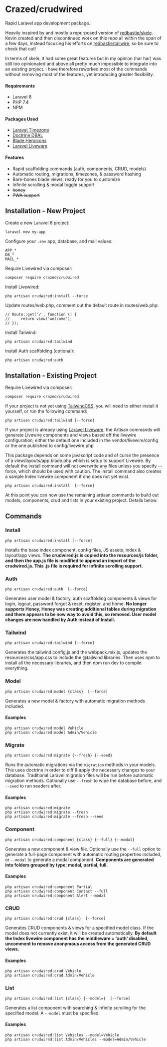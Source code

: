 # Crazed/crudwired

Rapid Laravel app development package.

Heavily inspired by and mostly a repurposed version of [redbastie/skele](https://github.com/redbastie/skele).  Kevin created and then discontinued work on this repo all within the span of a few days, instead focusing his efforts on [redbastie/tailwire](https://github.com/redbastie/tailwire), so be sure to check that out!

In terms of skele, it had some great features but in my opinion (har har) was still too opinionated and above all pretty much impossible to integrate into an existing project.  I have therefore reworked most of the commands without removing most of the features, yet introducing greater flexibility.

#### Requirements

- Laravel 8
- PHP 7.4
- NPM

#### Packages Used

- [Laravel Timezone](https://github.com/jamesmills/laravel-timezone)
- [Doctrine DBAL](https://github.com/doctrine/dbal)
- [Blade Heroicons](https://github.com/blade-ui-kit/blade-heroicons)
- [Laravel Liveware](https://laravel-livewire.com/docs/2.x/installation)

#### Features

- Rapid scaffolding commands (auth, components, CRUD, models)
- Automatic routing, migrations, timezones, & password hashing
- Bare-bones blade views, ready for you to customize
- Infinite scrolling & modal toggle support
- ~~honey~~ 
- ~~PWA support~~

## Installation - New Project

Create a new Laravel 8 project:

    laravel new my-app

Configure your `.env` app, database, and mail values:

    APP_*
    DB_*
    MAIL_*

Require Livewired via composer:

    composer require crazed/crudwired

Install Livewired:

    php artisan crudwired:install --force
    
Update routes/web.php, comment out the default route in routes/web.php:

    // Route::get('/', function () {
    //     return view('welcome');
    // });

Install Tailwind:
    
    php artisan crudwired:tailwind
    
Install Auth scaffolding (optional):

    php artisan crudwired:auth


## Installation - Existing Project

Require Livewired via composer:

    composer require crazed/crudwired

If your project is not yet using [TailwindCSS](https://tailwindcss.com/docs/guides/laravel), you will need to either install it yourself, or run the following command:
    
    php artisan crudwired:tailwind [--force]
    
If your project is already using  [Laravel Liveware](https://laravel-livewire.com/docs/2.x/installation), the Artisan commands will generate Livewire components and views based off the livewire configuration, either the default one included in the vendor/livewire/config or the one published to config/livewire.php

This package depends on some javascript code and of curse the presence of a view/layouts/app.blade.php which is setup to support Livewire.  By default the install command will not overwrite any files unless you specify --force, which should be used with caution.  The install command also creates a sample Index livewire component if one does not yet exist.

    php artisan crudwired:install  [--force]

At this point you can now use the remaining artisan commands to build out models, components, crud and lists in your existing project.  Details below.

## Commands

### Install

    php artisan crudwired:install [--force]

Installs the base index component, config files, JS assets, index & layout/app views.  **The crudwired.js is copied into the resources/js folder, and then the app.js file is modified to append an import of the crudwired.js.  This .js file is required for infinite scrolling support.**

### Auth

    php artisan crudwired:auth  [--force]

Generates user model & factory, auth scaffolding components & views for login, logout, password forgot & reset, register, and home.  **No longer supports Honey, Honey was creating additional tables during migration and there appears to be now way to avoid this, so removed. User model changes are now handled by Auth instead of Install.**

### Tailwind

    php artisan crudwired:tailwind [--force]

Generates the tailwind.config.js and the webpack.mix.js, updates the resources/css/app.css to include the @tailwind libraries.  Then uses npm to install all the necessary libraries, and then npm run dev to compile everything.

### Model

    php artisan crudwired:model {class}  [--force]

Generates a new model & factory with automatic migration methods included.

#### Examples

    php artisan crudwired:model Vehicle
    php artisan crudwired:model Admin/Vehicle  

### Migrate

    php artisan crudwired:migrate {--fresh} {--seed}

Runs the automatic migrations via the `migration` methods in your models. This uses doctrine in order to diff & apply the necessary changes to your database. Traditional Laravel migration files will be run before automatic migration methods. Optionally use `--fresh` to wipe the database before, and `--seed` to run seeders after.

#### Examples

    php artisan crudwired:migrate
    php artisan crudwired:migrate --fresh
    php artisan crudwired:migrate --fresh --seed

### Component

    php artisan crudwired:component {class} {--full} {--modal}

Generates a new component & view file. Optionally use the `--full` option to generate a full-page component with automatic routing properties included, or `--modal` to generate a modal component.  **Components are generated into folders grouped by type; modal, partial, full.**

#### Examples

    php artisan crudwired:component Partial
    php artisan crudwired:component Contact --full
    php artisan crudwired:component Alert --modal

### CRUD

    php artisan crudwired:crud {class}  [--force]

Generates CRUD components & views for a specified model class. If the model does not currently exist, it will be created automatically.  **By default the Index livewire component has the middleware = 'auth' disabled, uncomment to remove anonymous access from the generated CRUD views.**

#### Examples

    php artisan crudwired:crud Vehicle
    php artisan crudwired:crud Admin/Vehicle

### List

    php artisan crudwired:list {class} {--model=}  [--force]

Generates a list component with searching & infinite scrolling for the specified model. A `--model` must be specified.

#### Examples

    php artisan crudwired:list Vehicles --model=Vehicle
    php artisan crudwired:list Admin/Vehicles --model=Admin/Vehicle
